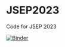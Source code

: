 # JSEP2023
Code for JSEP 2023

[![Binder](https://mybinder.org/badge_logo.svg)](https://mybinder.org/v2/gh/annavalentine/JSEP2023/HEAD?labpath=https%3A%2F%2Fgithub.com%2Fannavalentine%2FJSEP2023%2Fblob%2Fmain%2FRGB.ipynb) 
